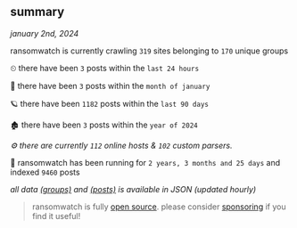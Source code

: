 
## summary
_january 2nd, 2024_

ransomwatch is currently crawling `319` sites belonging to `170` unique groups

⏲ there have been `3` posts within the `last 24 hours`

🦈 there have been `3` posts within the `month of january`

🪐 there have been `1182` posts within the `last 90 days`

🏚 there have been `3` posts within the `year of 2024`

_⚙️ there are currently `112` online hosts & `102` custom parsers._

🦕 ransomwatch has been running for `2 years, 3 months and 25 days` and indexed `9460` posts

_all data  [(groups)](http://ransomwhat.telemetry.ltd/groups) and [(posts)](http://ransomwhat.telemetry.ltd/posts) is available in JSON (updated hourly)_

> ransomwatch is fully [open source](https://github.com/joshhighet/ransomwatch#ransomwatch--). please consider [sponsoring](https://github.com/sponsors/joshhighet) if you find it useful!
